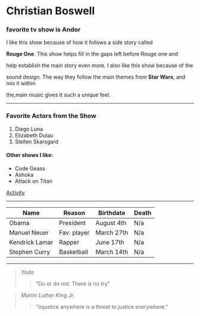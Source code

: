  #    Christian Boswell

###    favorite tv show is Andor


I like this show because of how it follows a side story called

**Rouge One**. This show helps fill in the gaps left before Rouge one and 

help establish the main story even more. I also like this show because of the 

sound design. The way they follow the main themes from **Star Wars**, and mix it within

the,main music gives it such a unique feel. 

----

###    Favorite Actors from the Show
1. Diego Luna
2. Elizabeth Dulau
3. Stellen Skarsgard

####   Other shows I like:
- Code Geass
- Ashoka
- Attack on Titan

[Activity](MyActivity.md) 

---- 

| Name | Reason| Birthdate | Death |
|----------|----------|----------|----------|
| Obama   | President | August 4th  | N/a |
| Manuel Neuer   | Fav. player   | March 27th  | N/a  |
|Kendrick Lamar    | Rapper  | June 17th  | N/a  |
| Stephen Curry   | Basketball   | March 14th   | N/a | 

----

>*Yoda*
>>"Do or do not. There is no try"

>*Martin Luther King Jr.*
>>"Injustice anywhere is a threat to justice everywhere."



   
